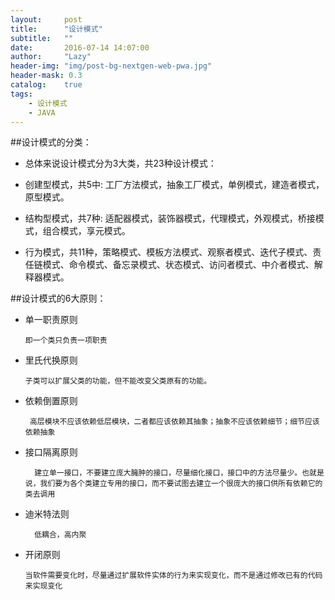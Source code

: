 ```yaml
---
layout:     post
title:      "设计模式"
subtitle:   ""
date:       2016-07-14 14:07:00
author:     "Lazy"
header-img: "img/post-bg-nextgen-web-pwa.jpg"
header-mask: 0.3
catalog:    true
tags:
    - 设计模式
    - JAVA
---
```





##设计模式的分类：

- 总体来说设计模式分为3大类，共23种设计模式：

- 创建型模式，共5中: 工厂方法模式，抽象工厂模式，单例模式，建造者模式，原型模式。

- 结构型模式，共7种: 适配器模式，装饰器模式，代理模式，外观模式，桥接模式，组合模式，享元模式。

- 行为模式，共11种，策略模式、模板方法模式、观察者模式、迭代子模式、责任链模式、命令模式、备忘录模式、状态模式、访问者模式、中介者模式、解释器模式。



##设计模式的6大原则：

- 单一职责原则

      即一个类只负责一项职责



- 里氏代换原则

      子类可以扩展父类的功能，但不能改变父类原有的功能。



- 依赖倒置原则

       高层模块不应该依赖低层模块，二者都应该依赖其抽象；抽象不应该依赖细节；细节应该依赖抽象



- 接口隔离原则

		建立单一接口，不要建立庞大臃肿的接口，尽量细化接口，接口中的方法尽量少。也就是说，我们要为各个类建立专用的接口，而不要试图去建立一个很庞大的接口供所有依赖它的类去调用



- 迪米特法则

        低耦合，高内聚



- 开闭原则

      当软件需要变化时，尽量通过扩展软件实体的行为来实现变化，而不是通过修改已有的代码来实现变化
